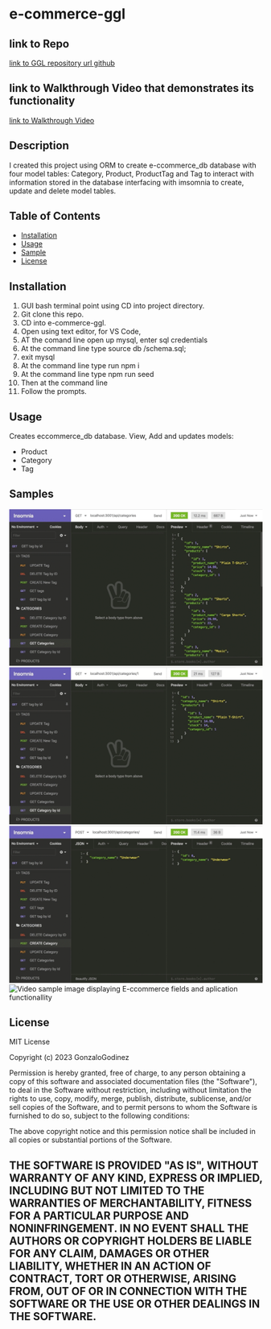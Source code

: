 # e-commerce-ggl

## link to Repo
[link to GGL repository url github](https://github.com/GonzaloGodinez/e-ccommerce-ggl)
## link to Walkthrough Video that demonstrates its functionality
[link to Walkthrough Video](https://watch.screencastify.com/v/QAEHQ2GqW9hoWa1PmfPo)

## Description
I created this project using ORM to create e-ccommerce_db database with four model tables: Category, Product, ProductTag and Tag to interact with information stored in the database interfacing with imsomnia to create, update and delete model tables. 

## Table of Contents

- [Installation](#installation)
- [Usage](#usage)
- [Sample](#Samples)
- [License](#license)

## Installation
1.	GUI bash terminal point using CD into project directory.
2.	Git clone this repo.
3.	CD into e-commerce-ggl.	
4.	Open using text editor, for VS Code, 
5.  AT the comand line open up mysql, enter sql credentials
6.  At the command line type source db /schema.sql;
7.  exit mysql
8.  At the command line type run npm i 
9.  At the command line type npm run seed
7.	Then at the command line
8.  Follow the prompts.

## Usage
Creates eccommerce_db database.
View, Add and updates models:
-   Product
-   Category
-   Tag

## Samples
![Database model includes tables labeled: “Category”, Products”, “ProductTag” and "tag](./Assets/SampleProducts.gif)
![Get Product Demo”](./Assets/GetProdCatTagByid.gif)
![Create, Update Delete demo”](./Assets/CreateDeleteUpdateCat.gif)
![Video sample image displaying E-ccommerce fields and aplication functionallity](./assets/video-sample.png)

## License
MIT License

Copyright (c) 2023 GonzaloGodinez

Permission is hereby granted, free of charge, to any person obtaining a copy
of this software and associated documentation files (the "Software"), to deal
in the Software without restriction, including without limitation the rights
to use, copy, modify, merge, publish, distribute, sublicense, and/or sell
copies of the Software, and to permit persons to whom the Software is
furnished to do so, subject to the following conditions:

The above copyright notice and this permission notice shall be included in all
copies or substantial portions of the Software.

THE SOFTWARE IS PROVIDED "AS IS", WITHOUT WARRANTY OF ANY KIND, EXPRESS OR
IMPLIED, INCLUDING BUT NOT LIMITED TO THE WARRANTIES OF MERCHANTABILITY,
FITNESS FOR A PARTICULAR PURPOSE AND NONINFRINGEMENT. IN NO EVENT SHALL THE
AUTHORS OR COPYRIGHT HOLDERS BE LIABLE FOR ANY CLAIM, DAMAGES OR OTHER
LIABILITY, WHETHER IN AN ACTION OF CONTRACT, TORT OR OTHERWISE, ARISING FROM,
OUT OF OR IN CONNECTION WITH THE SOFTWARE OR THE USE OR OTHER DEALINGS IN THE
SOFTWARE.
---